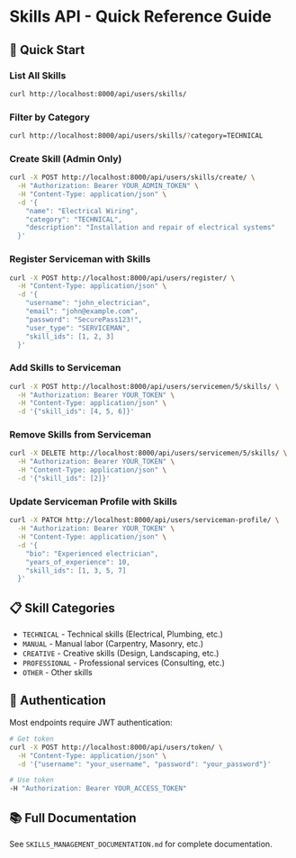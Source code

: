 # Skills API - Quick Reference Guide

## 🚀 Quick Start

### List All Skills
```bash
curl http://localhost:8000/api/users/skills/
```

### Filter by Category
```bash
curl http://localhost:8000/api/users/skills/?category=TECHNICAL
```

### Create Skill (Admin Only)
```bash
curl -X POST http://localhost:8000/api/users/skills/create/ \
  -H "Authorization: Bearer YOUR_ADMIN_TOKEN" \
  -H "Content-Type: application/json" \
  -d '{
    "name": "Electrical Wiring",
    "category": "TECHNICAL",
    "description": "Installation and repair of electrical systems"
  }'
```

### Register Serviceman with Skills
```bash
curl -X POST http://localhost:8000/api/users/register/ \
  -H "Content-Type: application/json" \
  -d '{
    "username": "john_electrician",
    "email": "john@example.com",
    "password": "SecurePass123!",
    "user_type": "SERVICEMAN",
    "skill_ids": [1, 2, 3]
  }'
```

### Add Skills to Serviceman
```bash
curl -X POST http://localhost:8000/api/users/servicemen/5/skills/ \
  -H "Authorization: Bearer YOUR_TOKEN" \
  -H "Content-Type: application/json" \
  -d '{"skill_ids": [4, 5, 6]}'
```

### Remove Skills from Serviceman
```bash
curl -X DELETE http://localhost:8000/api/users/servicemen/5/skills/ \
  -H "Authorization: Bearer YOUR_TOKEN" \
  -H "Content-Type: application/json" \
  -d '{"skill_ids": [2]}'
```

### Update Serviceman Profile with Skills
```bash
curl -X PATCH http://localhost:8000/api/users/serviceman-profile/ \
  -H "Authorization: Bearer YOUR_TOKEN" \
  -H "Content-Type: application/json" \
  -d '{
    "bio": "Experienced electrician",
    "years_of_experience": 10,
    "skill_ids": [1, 3, 5, 7]
  }'
```

## 📋 Skill Categories

- `TECHNICAL` - Technical skills (Electrical, Plumbing, etc.)
- `MANUAL` - Manual labor (Carpentry, Masonry, etc.)
- `CREATIVE` - Creative skills (Design, Landscaping, etc.)
- `PROFESSIONAL` - Professional services (Consulting, etc.)
- `OTHER` - Other skills

## 🔑 Authentication

Most endpoints require JWT authentication:

```bash
# Get token
curl -X POST http://localhost:8000/api/users/token/ \
  -H "Content-Type: application/json" \
  -d '{"username": "your_username", "password": "your_password"}'

# Use token
-H "Authorization: Bearer YOUR_ACCESS_TOKEN"
```

## 📚 Full Documentation

See `SKILLS_MANAGEMENT_DOCUMENTATION.md` for complete documentation.

